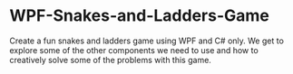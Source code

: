 # WPF-Snakes-and-Ladders-Game
Create a fun snakes and ladders game using WPF and C# only. We get to explore some of the other components we need to use and how to creatively solve some of the problems with this game.
